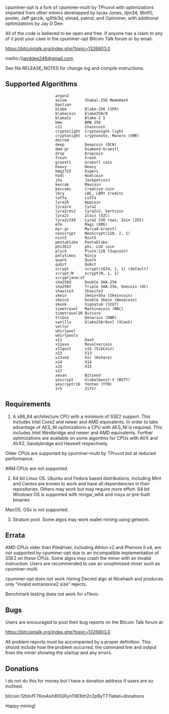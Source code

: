 cpuminer-opt is a fork of cpuminer-multi by TPruvot with optimizations
imported from other miners developped by lucas Jones, djm34, Wolf0, pooler,
Jeff garzik, ig0tik3d, elmad, palmd, and Optiminer, with additional
optimizations by Jay D Dee.

All of the code is believed to be open and free. If anyone has a
claim to any of it post your case in the cpuminer-opt Bitcoin Talk forum
or by email.

https://bitcointalk.org/index.php?topic=1326803.0

mailto://jayddee246@gmail.com

See file RELEASE_NOTES for change log and compile instructions.

Supported Algorithms
--------------------

                          argon2
                          axiom        Shabal-256 MemoHash
                          bastion
                          blake        Blake-256 (SFR)
                          blakecoin    blake256r8
                          blake2s      Blake-2 S
                          bmw          BMW 256
                          c11          Chaincoin
                          cryptolight  Cryptonight-light
                          cryptonight  cryptonote, Monero (XMR)
                          decred
                          deep         Deepcoin (DCN)
                          dmd-gr       Diamond-Groestl
                          drop         Dropcoin
                          fresh        Fresh
                          groestl      Groestl coin
                          heavy        Heavy
                          hmq1725      Espers
                          hodl         Hodlcoin
                          jha          Jackpotcoin
                          keccak       Maxcoin
                          keccakc      Creative coin
                          lbry         LBC, LBRY Credits
                          luffa        Luffa
                          lyra2h       Hppcoin
                          lyra2re      lyra2
                          lyra2rev2    lyra2v2, Vertcoin
                          lyra2z       Zcoin (XZC)
                          lyra2z330    Lyra2 330 rows, Zoin (ZOI)
                          m7m          Magi (XMG)
                          myr-gr       Myriad-Groestl
                          neoscrypt    NeoScrypt(128, 2, 1)
                          nist5        Nist5
                          pentablake   Pentablake
                          phi1612      phi, LUX coin
                          pluck        Pluck:128 (Supcoin)
                          polytimos    Ninja
                          quark        Quark
                          qubit        Qubit
                          scrypt       scrypt(1024, 1, 1) (default)
                          scrypt:N     scrypt(N, 1, 1)
                          scryptjane:nf
                          sha256d      Double SHA-256
                          sha256t      Triple SHA-256, Onecoin (OC)
                          shavite3     Shavite3
                          skein        Skein+Sha (Skeincoin)
                          skein2       Double Skein (Woodcoin)
                          skunk        Signatum (SIGT)
                          timetravel   Machinecoin (MAC)
                          timetravel10 Bitcore
                          tribus       Denarius (DNR)
                          vanilla      blake256r8vnl (VCash)
                          veltor
                          whirlpool
                          whirlpoolx
                          x11          Dash
                          x11evo       Revolvercoin
                          x11gost      sib (SibCoin)
                          x13          X13
                          x13sm3       hsr (Hshare)
                          x14          X14
                          x15          X15
                          x17
                          xevan        Bitsend
                          yescrypt     Globalboost-Y (BSTY)
                          yescryptr16  Yenten (YTN)
                          zr5          Ziftr

Requirements
------------

1. A x86_64 architecture CPU with a minimum of SSE2 support. This includes
Intel Core2 and newer and AMD equivalents. In order to take advantage of AES_NI
optimizations a CPU with AES_NI is required. This includes Intel Westbridge
and newer and AMD equivalents. Further optimizations are available on some
algoritms for CPUs with AVX and AVX2, Sandybridge and Haswell respectively.

Older CPUs are supported by cpuminer-multi by TPruvot but at reduced
performance.

ARM CPUs are not supported.

2. 64 bit Linux OS. Ubuntu and Fedora based distributions, including Mint and
Centos are known to work and have all dependencies in their repositories.
Others may work but may require more effort.
64 bit Windows OS is supported with mingw_w64 and msys or pre-built binaries.

MacOS, OSx is not supported.

3. Stratum pool. Some algos may work wallet mining using getwork.

Errata
------

AMD CPUs older than Piledriver, including Athlon x2 and Phenom II x4, are not
supported by cpuminer-opt due to an incompatible implementation of SSE2 on
these CPUs. Some algos may crash the miner with an invalid instruction.
Users are recommended to use an unoptimized miner such as cpuminer-multi.

cpuminer-opt does not work mining Decred algo at Nicehash and produces
only "invalid extranonce2 size" rejects.

Benchmark testing does not work for x11evo.

Bugs
----

Users are encouraged to post their bug reports on the Bitcoin Talk
forum at:

https://bitcointalk.org/index.php?topic=1326803.0

All problem reports must be accompanied by a proper definition.
This should include how the problem occurred, the command line and
output from the miner showing the startup and any errors.

Donations
---------

I do not do this for money but I have a donation address if users
are so inclined.

bitcoin:12tdvfF7KmAsihBXQXynT6E6th2c2pByTT?label=donations

Happy mining!


